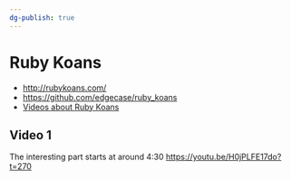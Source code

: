 ```yaml
---
dg-publish: true
---
```

# Ruby Koans

- <http://rubykoans.com/>
- <https://github.com/edgecase/ruby_koans>
- [Videos about Ruby Koans](https://youtube.com/playlist?list=PL3vpzVxKa3PiKKQf5HeXJJGZO-M1MVyfi)

## Video 1

The interesting part starts at around 4:30 <https://youtu.be/H0jPLFE17do?t=270>

